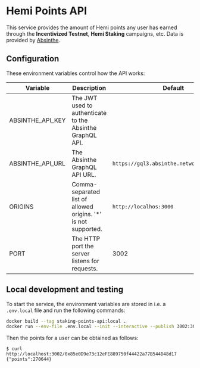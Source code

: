 # Hemi Points API

This service provides the amount of Hemi points any user has earned through the **Incentivized Testnet**, **Hemi Staking** campaigns, etc.
Data is provided by [Absinthe](https://absinthe.network/).

## Configuration

These environment variables control how the API works:

| Variable         | Description                                                     | Default                                    |
| ---------------- | --------------------------------------------------------------- | ------------------------------------------ |
| ABSINTHE_API_KEY | The JWT used to authenticate to the Absinthe GraphQL API.       |                                            |
| ABSINTHE_API_URL | The Absinthe GraphQL API URL.                                   | `https://gql3.absinthe.network/v1/graphql` |
| ORIGINS          | Comma-separated list of allowed origins. '\*' is not supported. | `http://localhos:3000`                     |
| PORT             | The HTTP port the server listens for requests.                  | 3002                                       |

## Local development and testing

To start the service, the environment variables are stored in i.e. a `.env.local` file and run the following commands:

```sh
docker build --tag staking-points-api:local .
docker run --env-file .env.local --init --interactive --publish 3002:3002 --rm --tty staking-points-api:local
```

Then the points for a user can be obtained as follows:

```console
$ curl http://localhost:3002/0x85e0D9e73c12eFE889750f44422a77B544D48d17
{"points":270644}
```
